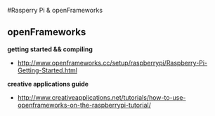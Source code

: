 #Rasperry Pi & openFrameworks
<br/>
## openFrameworks
**getting started && compiling** <br />

*	<http://www.openframeworks.cc/setup/raspberrypi/Raspberry-Pi-Getting-Started.html>

**creative applications guide** <br />

*	<http://www.creativeapplications.net/tutorials/how-to-use-openframeworks-on-the-raspberrypi-tutorial/>


